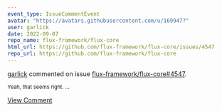 ```yaml
---
event_type: IssueCommentEvent
avatar: "https://avatars.githubusercontent.com/u/169947?"
user: garlick
date: 2022-09-07
repo_name: flux-framework/flux-core
html_url: https://github.com/flux-framework/flux-core/issues/4547
repo_url: https://github.com/flux-framework/flux-core
---
```


<a href='https://github.com/garlick' target='_blank'>garlick</a> commented on issue <a href='https://github.com/flux-framework/flux-core/issues/4547' target='_blank'>flux-framework/flux-core#4547</a>.

<small>Yeah, that seems right....</small>

<a href='https://github.com/flux-framework/flux-core/issues/4547' target='_blank'>View Comment</a>